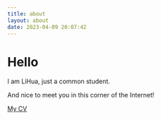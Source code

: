 ```yaml
---
title: about
layout: about
date: 2023-04-09 20:07:42
---
```


# Hello

I am LiHua, just a common student.

And nice to meet you in this corner of the Internet!

[My CV](https://lichengqi.gitlab.io/)

